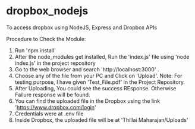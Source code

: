 # dropbox_nodejs
To access dropbox using NodeJS, Express and Dropbox APIs

Procedure to Check the Module:

1. Run 'npm install'
2. After the node_modules get installed, Run the 'index.js' 
   file using 'node index.js' in the project repository
3. Go to the web browser and search 'http://localhost:3000' .
4. Choose any of the file from your PC and Click on 'Upload'. 
   Note: For testing purpose, I have given 'Test_File.pdf' in the Project Repository.
5. After Uploading, You could see the success REsponse. Otherwise Failure response will be found.
6. You can find the uploaded file in the Dropbox using the link 'https://www.dropbox.com/login'
7. Credentials were at .env file
8. Inside Dropbox, the uploaded file will be at 'Thillai Maharajan/Uploads'